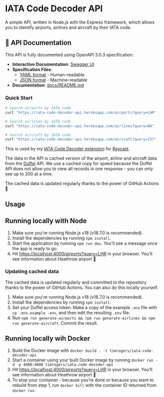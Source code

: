 # IATA Code Decoder API

A simple API, written in Node.js with the Express framework, which allows you to identify airports, airlines and aircraft by their IATA code.

## 📖 API Documentation

This API is fully documented using OpenAPI 3.0.3 specification:

- **Interactive Documentation**: [Swagger UI](https://petstore.swagger.io/?url=https://raw.githubusercontent.com/timrogers/iata-code-decoder-api/main/openapi.yaml)
- **Specification Files**: 
  - [YAML format](openapi.yaml) - Human-readable
  - [JSON format](openapi.json) - Machine-readable
- **Documentation**: [docs/README.md](docs/README.md)

### Quick Start

```bash
# Search airports by IATA code
curl "https://iata-code-decoder-api.herokuapp.com/airports?query=LHR"

# Search airlines by IATA code  
curl "https://iata-code-decoder-api.herokuapp.com/airlines?query=BA"

# Search aircraft by IATA code
curl "https://iata-code-decoder-api.herokuapp.com/aircraft?query=737"
```

This is used by my [IATA Code Decoder extension](https://github.com/timrogers/raycast-iata-code-decoder) for [Raycast](https://raycast.com).

The data in the API is cached version of the airport, airline and aircraft data from the [Duffel](https://duffel.com) API. We use a cached copy for speed because the Duffel API does not allow you to view all records in one response - you can only see up to 200 at a time.

The cached data is updated regularly thanks to the power of GitHub Actions 👼

## Usage

## Running locally with Node

1. Make sure you're running Node.js v18 (v18.7.0 is recommended).
2. Install the dependencies by running `npm install`.
3. Start the application by running `npm run dev`. You'll see a message once the app is ready to go.
4. Hit <https://localhost:4000/airports?query=LHR> in your browser. You'll see information about Heathrow airport 🥳

### Updating cached data

The cached data is updated regularly and committed to the repository thanks to the power of GitHub Actions. You can also do this locally yourself.

1. Make sure you're running Node.js v18 (v18.7.0 is recommended).
2. Install the dependencies by running `npm install`.
3. Set your Duffel access token. Make a copy of the example `.env` file with `cp .env.example .env`, and then edit the resulting `.env` file.
4. Run `npm run generate-airports && rpm run generate-airlines && npm run generate-aircraft`. Commit the result.

## Running locally wih Docker

1. Build the Docker image with `docker build . -t timrogers/iata-code-decoder-api`
2. Start a container using your built Docker image by running `docker run -d -p 4000:4000 timrogers/iata-code-decoder-api`
3. Hit <https://localhost:4000/airports?query=LHR> in your browser. You'll see information about Heathrow airport 🥳
4. To stop your container - because you're done or because you want to rebuild from step 1, run `docker kill` with the container ID returned from `docker run`.
